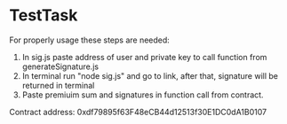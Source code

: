 # TestTask
For properly usage these steps are needed:
1. In sig.js paste address of user and private key to call function from generateSignature.js
2. In terminal run "node sig.js" and go to link, after that, signature will be returned in terminal
3. Paste premiuim sum and signatures in function call from contract.

Contract address: 0xdf79895f63F48eCB44d12513f30E1DC0dA1B0107

